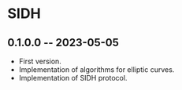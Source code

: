 # SIDH

## 0.1.0.0 -- 2023-05-05

* First version.
* Implementation of algorithms for elliptic curves.
* Implementation of SIDH protocol.
